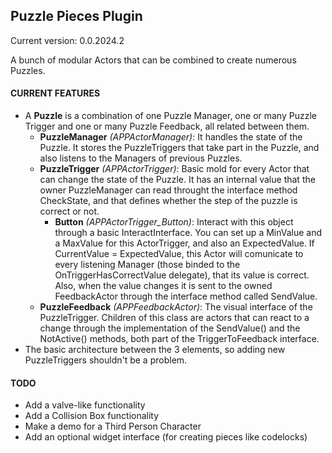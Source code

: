 ## Puzzle Pieces Plugin

Current version: 0.0.2024.2

A bunch of modular Actors that can be combined to create numerous Puzzles.

#### CURRENT FEATURES
- A **Puzzle** is a combination of one Puzzle Manager, one or many Puzzle Trigger and one or many Puzzle Feedback, all related between them.
  - **PuzzleManager** *(APPActorManager)*: It handles the state of the Puzzle. It stores the PuzzleTriggers that take part in the Puzzle, and also listens to the Managers of previous Puzzles.
  - **PuzzleTrigger** *(APPActorTrigger)*: Basic mold for every Actor that can change the state of the Puzzle. It has an internal value that the owner PuzzleManager can read throught the interface method CheckState, and
that defines whether the step of the puzzle is correct or not.
    - **Button** *(APPActorTrigger_Button)*: Interact with this object through a basic InteractInterface. You can set up a MinValue and a MaxValue for this ActorTrigger, and also an ExpectedValue. If CurrentValue = ExpectedValue, this Actor will comunicate to every 
listening Manager (those binded to the OnTriggerHasCorrectValue delegate), that its value is correct. Also, when the value changes it is sent to the owned FeedbackActor through the interface method called SendValue.
  - **PuzzleFeedback** *(APPFeedbackActor)*: The visual interface of the PuzzleTrigger. Children of this class are actors that can react to a change through the implementation of the SendValue() and the NotActive() methods, 
both part of the TriggerToFeedback interface.
- The basic architecture between the 3 elements, so adding new PuzzleTriggers shouldn't be a problem.

#### TODO
- Add a valve-like functionality
- Add a Collision Box functionality
- Make a demo for a Third Person Character
- Add an optional widget interface (for creating pieces like codelocks)
